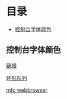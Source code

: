 # 目录

* [控制台字体颜色](#控制台字体颜色)

## 控制台字体颜色
[链接](https://www.cnblogs.com/kernel0815/p/3619361.html)

[环形队列](http://www.cnblogs.com/watercoldyi/p/5774802.html)


[mfc webbrowser](https://blog.csdn.net/yiyefangzhou24/article/details/25769141)
